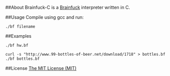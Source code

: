 ##About
Brainfuck-C is a [Brainfuck](http://en.wikipedia.org/wiki/Brainfuck) interpreter written in C.

##Usage
Compile using gcc and run:
```
./bf filename
```

##Examples
```
./bf hw.bf
```
```
curl -s "http://www.99-bottles-of-beer.net/download/1718" > bottles.bf
./bf bottles.bf
```

##License
[The MIT License (MIT)](http://opensource.org/licenses/mit-license.php)